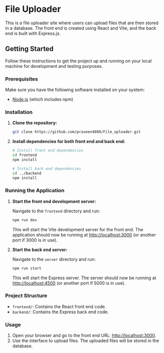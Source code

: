 # File Uploader

This is a file uploader site where users can upload files that are then stored in a database. The front end is created using React and Vite, and the back end is built with Express.js.

## Getting Started

Follow these instructions to get the project up and running on your local machine for development and testing purposes.

### Prerequisites

Make sure you have the following software installed on your system:

- [Node.js](https://nodejs.org/) (which includes npm)

### Installation

1. **Clone the repository:**

    ```bash
    git clone https://github.com/praveen4898/File_uploader.git
    
    ```

2. **Install dependencies for both front end and back end:**

    ```bash
    # Install front end dependencies
    cd frontend
    npm install
    
    # Install back end dependencies
    cd ../backend
    npm install
    ```

### Running the Application

1. **Start the front end development server:**

    Navigate to the `frontend` directory and run:

    ```bash
    npm run dev
    ```

    This will start the Vite development server for the front end. The application should now be running at [http://localhost:3000](http://localhost:3000) (or another port if 3000 is in use).

2. **Start the back end server:**

    Navigate to the `server` directory and run:

    ```bash
    npm run start
    ```

    This will start the Express server. The server should now be running at [http://localhost:4500](http://localhost:4500) (or another port if 5000 is in use).

### Project Structure

- `frontend/`: Contains the React front end code.
- `backend/`: Contains the Express back end code.


### Usage

1. Open your browser and go to the front end URL: [http://localhost:3000](http://localhost:3000).
2. Use the interface to upload files. The uploaded files will be stored in the database.



